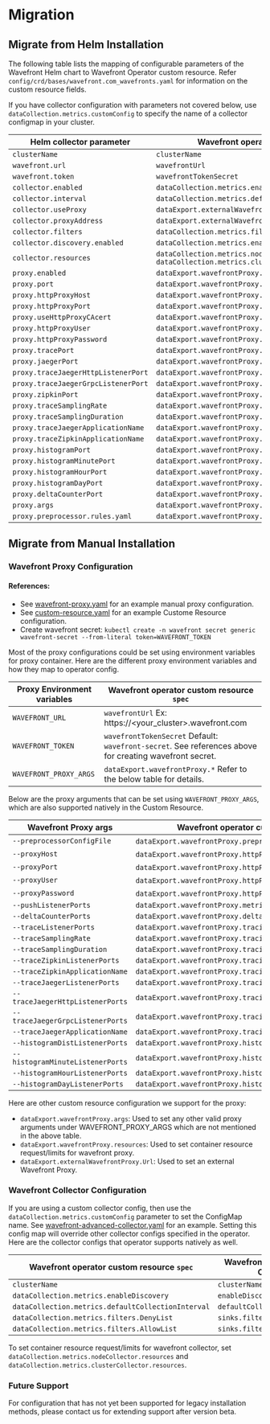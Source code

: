 # Migration

## Migrate from Helm Installation

The following table lists the mapping of configurable parameters of the Wavefront Helm chart to Wavefront Operator custom resource.
Refer `config/crd/bases/wavefront.com_wavefronts.yaml` for information on the custom resource fields.

If you have collector configuration with parameters not covered below,
use `dataCollection.metrics.customConfig` to specify the name of a collector configmap in your cluster.

| Helm collector parameter            | Wavefront operator custom resource`spec`.                                               |
|-------------------------------------|------------------------------------------------------------------------------------------------------|
| `clusterName`                       | `clusterName`                                                                                        |
| `wavefront.url`	                  | `wavefrontUrl`                                                                                       |
| `wavefront.token`	                  | `wavefrontTokenSecret`                                                                               |
| `collector.enabled`	              | `dataCollection.metrics.enable`                                                                      |
| `collector.interval`	              | `dataCollection.metrics.defaultCollectionInterval`                                                   |
| `collector.useProxy`	              | `dataExport.externalWavefrontProxy`                                                                  |
| `collector.proxyAddress`	          | `dataExport.externalWavefrontProxy.Url`                                                              |
| `collector.filters`	              | `dataCollection.metrics.filters`                                                                     |
| `collector.discovery.enabled`	      | `dataCollection.metrics.enableDiscovery`                                                             |
| `collector.resources`	              | `dataCollection.metrics.nodeCollector.resources` `dataCollection.metrics.clusterCollector.resources` |
| `proxy.enabled`	                  | `dataExport.wavefrontProxy.enable`                                                                   |
| `proxy.port`	                      | `dataExport.wavefrontProxy.metricPort`                                                               |
| `proxy.httpProxyHost`	              | `dataExport.wavefrontProxy.httpProxy.secret`                                                         |
| `proxy.httpProxyPort`	              | `dataExport.wavefrontProxy.httpProxy.secret`                                                         |
| `proxy.useHttpProxyCAcert`	      | `dataExport.wavefrontProxy.httpProxy.secret`                                                         |
| `proxy.httpProxyUser`	              | `dataExport.wavefrontProxy.httpProxy.secret`                                                         |
| `proxy.httpProxyPassword`	          | `dataExport.wavefrontProxy.httpProxy.secret`                                                         |
| `proxy.tracePort`	                  | `dataExport.wavefrontProxy.tracing.wavefront.port`                                                   |
| `proxy.jaegerPort`	              | `dataExport.wavefrontProxy.tracing.jaeger.port`                                                      |
| `proxy.traceJaegerHttpListenerPort` | `dataExport.wavefrontProxy.tracing.jaeger.httpPort`                                                  |
| `proxy.traceJaegerGrpcListenerPort` | `dataExport.wavefrontProxy.tracing.jaeger.grpcPort`                                                  |
| `proxy.zipkinPort`	              | `dataExport.wavefrontProxy.tracing.zipkin.port`                                                      |
| `proxy.traceSamplingRate`	          | `dataExport.wavefrontProxy.tracing.wavefront.samplingRate`                                           |
| `proxy.traceSamplingDuration`	      | `dataExport.wavefrontProxy.tracing.wavefront.samplingDuration`                                       |
| `proxy.traceJaegerApplicationName`  | `dataExport.wavefrontProxy.tracing.jaeger.applicationName`                                           |
| `proxy.traceZipkinApplicationName`  | `dataExport.wavefrontProxy.tracing.zipkin.applicationName`                                           |
| `proxy.histogramPort`	              | `dataExport.wavefrontProxy.histogram.port`                                                           |
| `proxy.histogramMinutePort`	      | `dataExport.wavefrontProxy.histogram.minutePort`                                                     |
| `proxy.histogramHourPort`	          | `dataExport.wavefrontProxy.histogram.hourPort`                                                       |
| `proxy.histogramDayPort`	          | `dataExport.wavefrontProxy.histogram.dayPort`                                                        |
| `proxy.deltaCounterPort`	          | `dataExport.wavefrontProxy.deltaCounterPort`                                                         |
| `proxy.args`	                      | `dataExport.wavefrontProxy.args`                                                                     |
| `proxy.preprocessor.rules.yaml`	  | `dataExport.wavefrontProxy.preprocessor`                                                             |

## Migrate from Manual Installation 

### Wavefront Proxy Configuration

#### References:
* See [wavefront-proxy.yaml](hack/migration/wavefront-proxy.yaml) for an example manual proxy configuration.
* See [custom-resource.yaml](deploy/kubernetes/samples/wavefront-advanced-proxy.yaml) for an example Custome Resource configuration.
* Create wavefront secret: `kubectl create -n wavefront secret generic wavefront-secret --from-literal token=WAVEFRONT_TOKEN`

Most of the proxy configurations could be set using environment variables for proxy container.
Here are the different proxy environment variables and how they map to operator config.

| Proxy Environment variables       | Wavefront operator custom resource `spec`                      |
|-----------------------------------|--------------------------------------------------------------- |
|`WAVEFRONT_URL`                    | `wavefrontUrl` Ex: https://<your_cluster>.wavefront.com             |
|`WAVEFRONT_TOKEN`                  | `wavefrontTokenSecret` Default: `wavefront-secret`. See references above for creating wavefront secret.             |
|`WAVEFRONT_PROXY_ARGS`             | `dataExport.wavefrontProxy.*` Refer to the below table for details.

Below are the proxy arguments that can be set using `WAVEFRONT_PROXY_ARGS`, which are also supported natively in the Custom Resource. 

| Wavefront Proxy args              | Wavefront operator custom resource `spec`                      |
|-----------------------------------|--------------------------------------------------------------- |
|`--preprocessorConfigFile`         | `dataExport.wavefrontProxy.preprocessor` ConfigMap             |
|`--proxyHost`                      | `dataExport.wavefrontProxy.httpProxy.secret` Secret            |
|`--proxyPort`                      | `dataExport.wavefrontProxy.httpProxy.secret` Secret            |
|`--proxyUser`                      | `dataExport.wavefrontProxy.httpProxy.secret` Secret            |
|`--proxyPassword`                  | `dataExport.wavefrontProxy.httpProxy.secret` Secret            |
|`--pushListenerPorts`              | `dataExport.wavefrontProxy.metricPort`                         |
|`--deltaCounterPorts`              | `dataExport.wavefrontProxy.deltaCounterPort`                   |
|`--traceListenerPorts`             | `dataExport.wavefrontProxy.tracing.wavefront.port`             |
|`--traceSamplingRate`              | `dataExport.wavefrontProxy.tracing.wavefront.samplingRate`     |
|`--traceSamplingDuration`          | `dataExport.wavefrontProxy.tracing.wavefront.samplingDuration` |
|`--traceZipkinListenerPorts`       | `dataExport.wavefrontProxy.tracing.zipkin.port`                |
|`--traceZipkinApplicationName`     | `dataExport.wavefrontProxy.tracing.zipkin.applicationName`     |
|`--traceJaegerListenerPorts`       | `dataExport.wavefrontProxy.tracing.jaeger.port`                |
|`--traceJaegerHttpListenerPorts`   | `dataExport.wavefrontProxy.tracing.jaeger.httpPort`            |
|`--traceJaegerGrpcListenerPorts`   | `dataExport.wavefrontProxy.tracing.jaeger.grpcPort`            |
|`--traceJaegerApplicationName`     | `dataExport.wavefrontProxy.tracing.jaeger.applicationName`     |
|`--histogramDistListenerPorts`     | `dataExport.wavefrontProxy.histogram.port`                     |
|`--histogramMinuteListenerPorts`   | `dataExport.wavefrontProxy.histogram.minutePort`               |
|`--histogramHourListenerPorts`     | `dataExport.wavefrontProxy.histogram.hourPort`                 |
|`--histogramDayListenerPorts`      | `dataExport.wavefrontProxy.histogram.dayPort`                  |

Here are other custom resource configuration we support for the proxy:
* `dataExport.wavefrontProxy.args`: Used to set any other valid proxy arguments under WAVEFRONT_PROXY_ARGS which are not mentioned in the above table. 
* `dataExport.wavefrontProxy.resources`: Used to set container resource request/limits for wavefront proxy.
* `dataExport.externalWavefrontProxy.Url`: Used to set an external Wavefront Proxy.

### Wavefront Collector Configuration

If you are using a custom collector config, then use the `dataCollection.metrics.customConfig` parameter to set the ConfigMap name. See [wavefront-advanced-collector.yaml](deploy/kubernetes/samples/wavefront-advanced-collector.yaml) for an example.
Setting this config map will override other collector configs specified in the operator. Here are the collector configs that operator supports natively as well.

| Wavefront operator custom resource `spec`          | Wavefront Collector custom ConfigMap    |
|----------------------------------------------------|-----------------------------------------|
|`clusterName`                                       | `clusterName`                           |
|`dataCollection.metrics.enableDiscovery`            | `enableDiscovery`                       |
|`dataCollection.metrics.defaultCollectionInterval`  | `defaultCollectionInterval`             |
|`dataCollection.metrics.filters.DenyList`           | `sinks.filters.metricDenyList`          |
|`dataCollection.metrics.filters.AllowList`          | `sinks.filters.metric.AllowList`        |

To set container resource request/limits for wavefront collector, set `dataCollection.metrics.nodeCollector.resources` and `dataCollection.metrics.clusterCollector.resources`.


### Future Support

For configuration that has not yet been supported for legacy installation methods, please contact us for extending support after version beta.